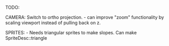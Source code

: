 TODO:


CAMERA:
    Switch to ortho projection.
    - can improve "zoom" functionality by scaling viewport instead of pulling back on z.

SPRITES:
    - Needs triangular sprites to make slopes. Can make SpriteDesc::triangle